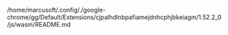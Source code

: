 /home/marcusoft/.config/./google-chrome/gg/Default/Extensions/cjpalhdlnbpafiamejdnhcphjbkeiagm/1.52.2_0/js/wasm/README.md